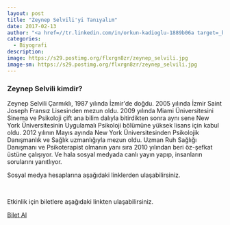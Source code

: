 ```yaml
---
layout: post
title: "Zeynep Selvili'yi Tanıyalım"
date: 2017-02-13
author: "<a href=//tr.linkedin.com/in/orkun-kadioglu-1889b06a target=_blank>Orkun Kadıoğlu</a>"
categories:
  - Biyografi
description:
image: https://s29.postimg.org/flxrgn8zr/zeynep_selvili.jpg
image-sm: https://s29.postimg.org/flxrgn8zr/zeynep_selvili.jpg
---
```

### Zeynep Selvili kimdir?

Zeynep Selvili Çarmıklı, 1987 yılında İzmir'de doğdu. 2005 yılında İzmir Saint Joseph Fransız Lisesinden mezun oldu. 2009 yılında Miami Üniversitesini Sinema ve Psikoloji çift ana bilim dalıyla bitirdikten sonra aynı sene New York Üniversitesinin Uygulamalı Psikoloji bölümüne yüksek lisans için kabul oldu. 2012 yılının Mayıs ayında New York Üniversitesinden Psikolojik Danışmanlık ve Sağlık uzmanlığıyla mezun oldu. Uzman Ruh Sağlığı Danışmanı ve Psikoterapist olmanın yanı sıra 2010 yılından beri öz-şefkat üstüne çalışıyor. Ve hala sosyal medyada canlı yayın yapıp, insanların sorularını yanıtlıyor.

Sosyal medya hesaplarına aşağıdaki linklerden ulaşabilirsiniz.

<a class="fa fa-lg fa-facebook" href="https://www.facebook.com/zeynepselvilicarmikli/" target="_blank" ></a>
&nbsp;
<a class="fa fa-lg fa-twitter"
href="https://twitter.com/zeynepselvili?lang=en" target="_blank" ></a>
&nbsp;
<a class="fa fa-lg fa-instagram" href="https://www.instagram.com/z.zeynepselvili/" target="_blank" ></a>

Etkinlik için biletlere aşağıdaki linkten ulaşabilirsiniz.

[Bilet Al](https://www.biletino.com/event/eventdetail/3262)&nbsp; <i class="fa fa-lg fa-ticket" aria-hidden="true"></i>
